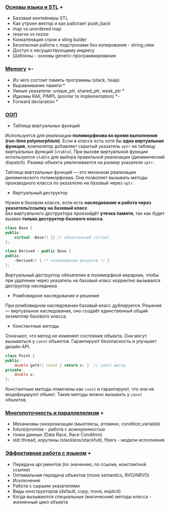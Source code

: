 ### [Основы языка и STL](Basics/Basics.md) +
- Базовые контейнеры STL
- Как утроен вектор и как работает push_back
- map vs unordered map
- reserve vs resize
- Конкатенация строк и sting bulder
- Безопасная работа с подстроками без копирования - string_view
- Доступ к несуществующему индексу
- Шаблоны - основы generic-программирования


### [Memory](Memory/Memory.md) +-
- Из чего состоит память программы (stack, heap)
- Выравнивание памяти *
- Умные указатели: unique_ptr, shared_ptr, weak_ptr *
- Идиомы RAII, PIMPL (pointer to implementation) *-
- Forward declaration *

### [ООП](OOP/OOP.md)  
- Таблица виртуальных функций

Используется для реализации **полиморфизма во время выполнения (run-time polymorphism)**.
Если в классе есть хотя бы **одна виртуальная функция**, компилятор добавляет скрытый указатель `vptr` на таблицу виртуальных функций (`vtable`).
При вызове виртуальной функции используется `vtable` для выбора правильной реализации (динамический dispatch).
Размер объекта увеличивается на размер указателя `vptr`.

Таблица виртуальных функций — это механизм реализации динамического полиморфизма. Она позволяет вызывать методы производного класса по указателю на базовый через `vptr`.

- Виртуальный деструктор

Нужен в базовом классе, если есть **наследование и работа через указатель/ссылку на базовый класс**.    
Без виртуального деструктора произойдёт **утечка памяти**, так как будет вызван **только деструктор базового класса**.
```cpp
class Base {
public:
    virtual ~Base() {} // обязательный virtual
};

class Derived : public Base {
public:
    ~Derived() { /* освобождение ресурсов */ }
};
```
Виртуальный деструктор обязателен в полиморфной иерархии, чтобы при удалении через указатель на базовый класс корректно вызывался деструктор наследника


- Ромбовидное наследование и решение

При ромбовидном наследовании базовый класс дублируется. Решение — виртуальное наследование, оно создаёт единственный общий экземпляр базового класса.

- Константные методы

Означают, что метод не изменяет состояние объекта.
Они могут вызываться у `const` объектов.
Гарантируют безопасность и улучшает дизайн API.

```cpp
class Point {
public:
    double getX() const { return x; }  // const метод
private:
    double x;
};
```
Константные методы помечены как `const` и гарантируют, что они не модифицируют объект. Такие методы можно вызывать у `const` объектов.
### [Многопоточность и параллелелизм](Multithreading%20and%20parallelism/Mulrithreading%20and%20parallelelism.md) +
- Механизмы синхронизации (мьютексы, атомики, condition_variable)
- future/promise - работа с асинхронностью
- гонки данных (Data Race, Race Condition)
- std::thread, корутины (stackless/stackfull), fibers - модели исполнения

### [Эффективная работа с языком](Tech/Effective%20work%20with%20lang/Effective%20work%20with%20lang.md) +
- Передача аргументов (по значению, по ссылке, константной ссылке)
- Оптимальная передача объектов (move semantics, RVO/NRVO)
- Исключения
- Работа с сырыми указателями
- Виды конструкторов (default, copy, move, explicit)
- Когда вызываются специальные (магические) методы класса - жизненный цикл объекта
